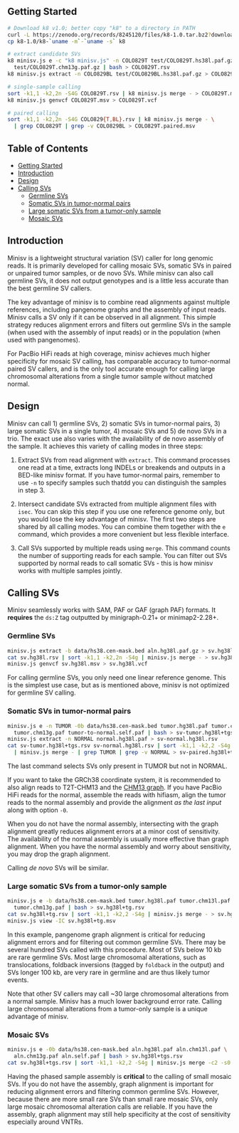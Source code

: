 ## <a name="start"></a>Getting Started
```sh
# Download k8 v1.0; better copy "k8" to a directory in PATH
curl -L https://zenodo.org/records/8245120/files/k8-1.0.tar.bz2?download=1 | tar -jxf -
cp k8-1.0/k8-`uname -m`-`uname -s` k8

# extract candidate SVs
k8 minisv.js e -c "k8 minisv.js" -n COLO829T test/COLO829T.hs38l.paf.gz \
  test/COLO829T.chm13g.paf.gz | bash > COLO829T.rsv
k8 minisv.js extract -n COLO829BL test/COLO829BL.hs38l.paf.gz > COLO829BL.rsv

# single-sample calling
sort -k1,1 -k2,2n -S4G COLO829T.rsv | k8 minisv.js merge - > COLO829T.msv
k8 minisv.js genvcf COLO829T.msv > COLO829T.vcf

# paired calling
sort -k1,1 -k2,2n -S4G COLO829{T,BL}.rsv | k8 minisv.js merge - \
  | grep COLO829T | grep -v COLO829BL > COLO829T.paired.msv
```

## Table of Contents

- [Getting Started](#start)
- [Introduction](#intro)
- [Design](#design)
- [Calling SVs](#call-sv)
  - [Germline SVs](#call-germline)
  - [Somatic SVs in tumor-normal pairs](#call-pair)
  - [Large somatic SVs from a tumor-only sample](#call-tonly)
  - [Mosaic SVs](#call-mosaic)

## <a name="intro"></a>Introduction

Minisv is a lightweight structural variation (SV) caller for long genomic
reads. It is primarily developed for calling mosaic SVs, somatic SVs in paired
or unpaired tumor samples, or de novo SVs. While minisv can also call germline
SVs, it does not output genotypes and is a little less accurate than the best
germline SV callers.

The key advantage of minisv is to combine read alignments against multiple
references, including pangenome graphs and the assembly of input reads. Minisv
calls a SV only if it can be observed in all alignment. This simple strategy
reduces alignment errors and filters out germline SVs in the sample (when used
with the assembly of input reads) or in the population (when used with
pangenomes).

For PacBio HiFi reads at high coverage, minisv achieves much higher specificity
for mosaic SV calling, has comparable accuracy to tumor-normal paired SV
callers, and is the only tool accurate enough for calling large chromosomal
alterations from a single tumor sample without matched normal.

## <a name="design"></a>Design

Minisv can call 1) germline SVs, 2) somatic SVs in tumor-normal pairs, 3) large
somatic SVs in a single tumor, 4) mosaic SVs and 5) de novo SVs in a trio. The
exact use also varies with the availability of de novo assembly of the sample.
It achieves this variety of calling modes in three steps:

1. Extract SVs from read alignment with `extract`. This command processes one
   read at a time, extracts long INDELs or breakends and outputs in a BED-like
   minisv format. If you have tumor-normal pairs, remember to use `-n` to
   specify samples such thatdd you can distinguish the samples in step 3.

2. Intersect candidate SVs extracted from multiple alignment files with `isec`.
   You can skip this step if you use one reference genome only, but you would
   lose the key advantage of minisv. The first two steps are shared by all
   calling modes. You can combine them together with the `e` command, which
   provides a more convenient but less flexible interface.

3. Call SVs supported by multiple reads using `merge`. This command counts the
   number of supporting reads for each sample. You can filter out SVs supported
   by normal reads to call somatic SVs - this is how minisv works with multiple
   samples jointly.

## <a name="call-sv"></a>Calling SVs

Minisv seamlessly works with SAM, PAF or GAF (graph PAF) formats. It
**requires** the `ds:Z` tag outputted by minigraph-0.21+ or minimap2-2.28+.

### <a name="call-germline"></a>Germline SVs

```sh
minisv.js extract -b data/hs38.cen-mask.bed aln.hg38l.paf.gz > sv.hg38l.rsv
cat sv.hg38l.rsv | sort -k1,1 -k2,2n -S4g | minisv.js merge - > sv.hg38l.msv
minisv.js genvcf sv.hg38l.msv > sv.hg38l.vcf
```

For calling germline SVs, you only need one linear reference genome. This is the
simplest use case, but as is mentioned above, minisv is not optimized for
germline SV calling.

### <a name="call-pair"></a>Somatic SVs in tumor-normal pairs

```sh
minisv.js e -n TUMOR -0b data/hs38.cen-mask.bed tumor.hg38l.paf tumor.chm13l.paf \
  tumor.chm13g.paf tumor-to-normal.self.paf | bash > sv-tumor.hg38l+tgs.rsv
minisv.js extract -n NORMAL normal.hg38l.paf > sv-normal.hg38l.rsv
cat sv-tumor.hg38l+tgs.rsv sv-normal.hg38l.rsv | sort -k1,1 -k2,2 -S4g \
  | minisv.js merge - | grep TUMOR | grep -v NORMAL > sv-paired.hg38l+tgs.msv
```
The last command selects SVs only present in TUMOR but not in NORMAL.

If you want to take the GRCh38 coordinate system, it is recommended to also
align reads to T2T-CHM13 and the [CHM13 graph][mg-zenodo]. If you have PacBio
HiFi reads for the normal, assemble the reads with hifiasm, align the tumor
reads to the normal assembly and provide the alignment *as the last input*
along with option `-0`.

When you do not have the normal assembly, intersecting with the graph alignment
greatly reduces alignment errors at a minor cost of sensitivity. The
availability of the normal assembly is usually more effective than graph
alignment. When you have the normal assembly and worry about sensitivity, you
may drop the graph alignment.

Calling *de novo* SVs will be similar.

### <a name="call-tonly"></a>Large somatic SVs from a tumor-only sample

```sh
minisv.js e -b data/hs38.cen-mask.bed tumor.hg38l.paf tumor.chm13l.paf \
  tumor.chm13g.paf | bash > sv.hg38l+tg.rsv
cat sv.hg38l+tg.rsv | sort -k1,1 -k2,2 -S4g | minisv.js merge - > sv.hg38l+tg.msv
minisv.js view -IC sv.hg38l+tg.msv
```
In this example, pangenome graph alignment is critical for reducing alignment
errors and for filtering out common germline SVs. There may be several hundred
SVs called with this procedure. Most of SVs below 10 kb are rare germline SVs.
Most large chromosomal alterations, such as translocations, foldback inversions
(tagged by `foldback` in the output) and SVs longer 100 kb, are very rare in
germline and are thus likely tumor events.

Note that other SV callers may call ~30 large chromosomal alterations from a
normal sample. Minisv has a much lower background error rate. Calling large
chromosomal alterations from a tumor-only sample is a unique advantage of
minisv.

### <a name="call-mosaic"></a>Mosaic SVs

```sh
minisv.js e -0b data/hs38.cen-mask.bed aln.hg38l.paf aln.chm13l.paf \
  aln.chm13g.paf aln.self.paf | bash > sv.hg38l+tgs.rsv
cat sv.hg38l+tgs.rsv | sort -k1,1 -k2,2 -S4g | minisv.js merge -c2 -s0 - > sv.hg38l+tgs.msv
```
Having the phased sample assembly is **critical** to the calling of small
mosaic SVs. If you do not have the assembly, graph alignment is important for
reducing alignment errors and filtering common germline SVs. However, because
there are more small rare SVs than small rare mosaic SVs, only large mosaic
chromosomal alteration calls are reliable. If you have the assembly, graph
alignment may still help specificity at the cost of sensitivity especially
around VNTRs.

[mg-zenodo]: https://zenodo.org/records/6286521
